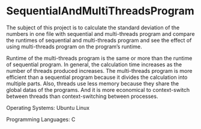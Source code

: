 # SequentialAndMultiThreadsProgram


The subject of this project is to calculate the standard deviation of the numbers in one file with sequential and multi-threads program and compare the runtimes of sequential and multi-threads program and see the effect of using multi-threads program on the program’s runtime.
 
Runtime of the multi-threads program is the same or more than the runtime of sequential program. In general, the calculation time increases as the number of threads produced increases. The multi-threads program is more efficient than a sequential program because it divides the calculation into multiple parts. Also, threads use less memory because they share the global datas of the programs. And it is more economical to context-switch between threads than context-switching between processes.

Operating Systems: Ubuntu Linux

Programming Languages: C

